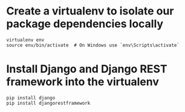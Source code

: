 # Create a virtualenv to isolate our package dependencies locally
```
virtualenv env
source env/bin/activate  # On Windows use `env\Scripts\activate`
```    
# Install Django and Django REST framework into the virtualenv
```
pip install django
pip install djangorestframework
```